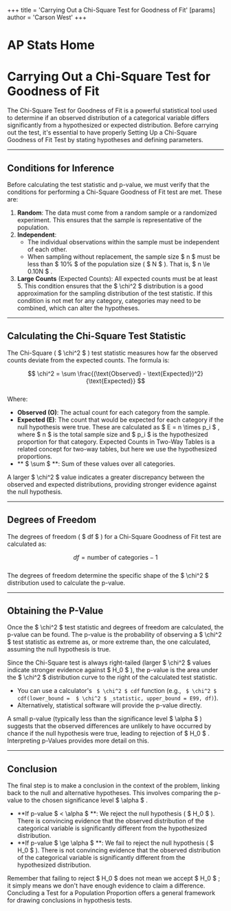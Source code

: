 +++
 title = 'Carrying Out a Chi-Square Test for Goodness of Fit'
[params]
	author = 'Carson West'
+++
# AP Stats Home
# Carrying Out a Chi-Square Test for Goodness of Fit

The Chi-Square Test for Goodness of Fit is a powerful statistical tool used to determine if an observed distribution of a categorical variable differs significantly from a hypothesized or expected distribution. Before carrying out the test, it's essential to have properly Setting Up a Chi-Square Goodness of Fit Test by stating hypotheses and defining parameters.

---

## Conditions for Inference

Before calculating the test statistic and p-value, we must verify that the conditions for performing a Chi-Square Goodness of Fit test are met. These are:

1.  **Random**: The data must come from a random sample or a randomized experiment. This ensures that the sample is representative of the population.
2.  **Independent**:
    *   The individual observations within the sample must be independent of each other.
    *   When sampling without replacement, the sample size  $ n $  must be less than  $ 10\% $  of the population size ( $ N $ ). That is,  $ n \le 0.10N $ .
3.  **Large Counts** (Expected Counts): All expected counts must be at least 5. This condition ensures that the  $ \chi^2 $  distribution is a good approximation for the sampling distribution of the test statistic. If this condition is not met for any category, categories may need to be combined, which can alter the hypotheses.

---

## Calculating the Chi-Square Test Statistic

The Chi-Square ( $ \chi^2 $ ) test statistic measures how far the observed counts deviate from the expected counts. The formula is:

 $$  \chi^2 = \sum \frac{(\text{Observed} - \text{Expected})^2}{\text{Expected}}
 $$  
Where:
*   **Observed (O)**: The actual count for each category from the sample.
*   **Expected (E)**: The count that would be expected for each category if the null hypothesis were true. These are calculated as  $ E = n \times p_i $ , where  $ n $  is the total sample size and  $ p_i $  is the hypothesized proportion for that category. Expected Counts in Two-Way Tables is a related concept for two-way tables, but here we use the hypothesized proportions.
*   ** $ \sum $ **: Sum of these values over all categories.

A larger  $ \chi^2 $  value indicates a greater discrepancy between the observed and expected distributions, providing stronger evidence against the null hypothesis.

---

## Degrees of Freedom

The degrees of freedom ( $ df $ ) for a Chi-Square Goodness of Fit test are calculated as:

 $$  df = \text{number of categories} - 1
 $$  
The degrees of freedom determine the specific shape of the  $ \chi^2 $  distribution used to calculate the p-value.

---

## Obtaining the P-Value

Once the  $ \chi^2 $  test statistic and degrees of freedom are calculated, the p-value can be found. The p-value is the probability of observing a  $ \chi^2 $  test statistic as extreme as, or more extreme than, the one calculated, assuming the null hypothesis is true.

Since the Chi-Square test is always right-tailed (larger  $ \chi^2 $  values indicate stronger evidence against  $ H_0 $ ), the p-value is the area under the  $ \chi^2 $  distribution curve to the right of the calculated test statistic.

*   You can use a calculator's ` $ \chi^2 $ cdf` function (e.g., ` $ \chi^2 $ cdf(lower_bound =  $ \chi^2 $ _statistic, upper_bound = E99, df)`).
*   Alternatively, statistical software will provide the p-value directly.

A small p-value (typically less than the significance level  $ \alpha $ ) suggests that the observed differences are unlikely to have occurred by chance if the null hypothesis were true, leading to rejection of  $ H_0 $ . Interpreting p-Values provides more detail on this.

---

## Conclusion

The final step is to make a conclusion in the context of the problem, linking back to the null and alternative hypotheses. This involves comparing the p-value to the chosen significance level  $ \alpha $ .

*   **If p-value  $ < \alpha $ **: We reject the null hypothesis ( $ H_0 $ ). There is convincing evidence that the observed distribution of the categorical variable is significantly different from the hypothesized distribution.
*   **If p-value  $ \ge \alpha $ **: We fail to reject the null hypothesis ( $ H_0 $ ). There is not convincing evidence that the observed distribution of the categorical variable is significantly different from the hypothesized distribution.

Remember that failing to reject  $ H_0 $  does not mean we accept  $ H_0 $ ; it simply means we don't have enough evidence to claim a difference. Concluding a Test for a Population Proportion offers a general framework for drawing conclusions in hypothesis tests.